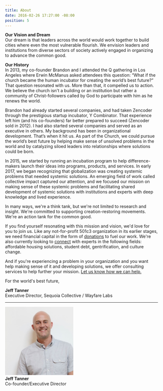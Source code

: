 ```yaml
---
title: About
date: 2016-02-26 17:27:00 -08:00
position: 5
---
```


**Our Vision and Dream**\
Our dream is that leaders across the world would work together to build cities where even the most vulnerable flourish. We envision leaders and institutions from diverse sectors of society actively engaged in organizing to advance the common good.

**Our History**\
In 2013, my co-founder Brandon and I attended the Q gathering in Los Angeles where Erwin McManus asked attendees this question: “What if the church became the human incubator for creating the world’s best future?” That question resonated with us. More than that, it compelled us to action. We believe the church isn't a building or an institution but rather a community of Christ-followers called by God to participate with him as he renews the world.

Brandon had already started several companies, and had taken Zencoder through the prestigious startup incubator, Y Combinator. That experience left him (and his co-founders) far better prepared to succeed (Zencoder sold in 2012). I had also started several companies and served as an executive in others. My background has been in organizational development. That’s when it hit us. As part of the Church, we could pursue the world’s best future by helping make sense of unsolved problems in the world and by catalyzing siloed leaders into relationships where solutions could be born.

In 2015, we started by running an incubation program to help difference-makers launch their ideas into programs, products, and services. In early 2017, we began recognizing that globalization was creating systemic problems that needed systemic solutions. An emerging field of work called collective impact captured our attention, and we focused our mission on making sense of these systemic problems and facilitating shared development of systemic solutions with institutions and experts with deep knowledge and lived experience.

In many ways, we're a think tank, but we're not limited to research and insight. We're committed to supporting creation-restoring movements. We're an action tank for the common good.

If you find yourself resonating with this mission and vision, we'd love for you to join us. Like any not-for-profit 501c3 organization in its earlier stages, we need financial capital in the form of [donations](https://wayfarelabs.givingfuel.com/general-fund) to fuel our work. We're also currently looking to [connect](/contact) with experts in the following fields: affordable housing solutions, student debt, gentrification, and culture change.

And if you're experiencing a problem in your organization and you want help making sense of it and developing solutions, we offer consulting services to help further your mission. [Let us know how we can help.](/contact)

For the world's best future,

**Jeff Tanner**\
Executive Director, Sequoia Collective / Wayfare Labs

---

<div class="container">
<div class="row uniform">
<div class="3u 6u(medium) 12u$(xsmall)">
<span class="image"><img src="/images/jeff.jpg" alt="Jeff Tanner" width="225"></span><br>
<strong>Jeff Tanner</strong><br>
Co-founder/Executive Director
</div>
